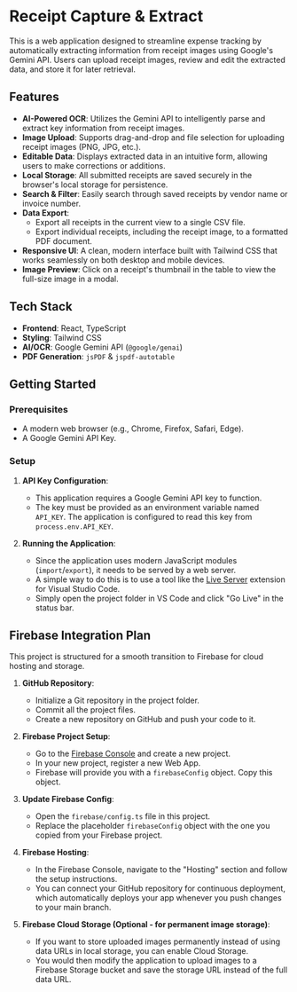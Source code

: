 # Receipt Capture & Extract

This is a web application designed to streamline expense tracking by automatically extracting information from receipt images using Google's Gemini API. Users can upload receipt images, review and edit the extracted data, and store it for later retrieval.

## Features

- **AI-Powered OCR**: Utilizes the Gemini API to intelligently parse and extract key information from receipt images.
- **Image Upload**: Supports drag-and-drop and file selection for uploading receipt images (PNG, JPG, etc.).
- **Editable Data**: Displays extracted data in an intuitive form, allowing users to make corrections or additions.
- **Local Storage**: All submitted receipts are saved securely in the browser's local storage for persistence.
- **Search & Filter**: Easily search through saved receipts by vendor name or invoice number.
- **Data Export**:
  - Export all receipts in the current view to a single CSV file.
  - Export individual receipts, including the receipt image, to a formatted PDF document.
- **Responsive UI**: A clean, modern interface built with Tailwind CSS that works seamlessly on both desktop and mobile devices.
- **Image Preview**: Click on a receipt's thumbnail in the table to view the full-size image in a modal.

## Tech Stack

- **Frontend**: React, TypeScript
- **Styling**: Tailwind CSS
- **AI/OCR**: Google Gemini API (`@google/genai`)
- **PDF Generation**: `jsPDF` & `jspdf-autotable`

## Getting Started

### Prerequisites

- A modern web browser (e.g., Chrome, Firefox, Safari, Edge).
- A Google Gemini API Key.

### Setup

1.  **API Key Configuration**:
    - This application requires a Google Gemini API key to function.
    - The key must be provided as an environment variable named `API_KEY`. The application is configured to read this key from `process.env.API_KEY`.

2.  **Running the Application**:
    - Since the application uses modern JavaScript modules (`import`/`export`), it needs to be served by a web server.
    - A simple way to do this is to use a tool like the [Live Server](https://marketplace.visualstudio.com/items?itemName=ritwickdey.LiveServer) extension for Visual Studio Code.
    - Simply open the project folder in VS Code and click "Go Live" in the status bar.

## Firebase Integration Plan

This project is structured for a smooth transition to Firebase for cloud hosting and storage.

1.  **GitHub Repository**:
    - Initialize a Git repository in the project folder.
    - Commit all the project files.
    - Create a new repository on GitHub and push your code to it.

2.  **Firebase Project Setup**:
    - Go to the [Firebase Console](https://console.firebase.google.com/) and create a new project.
    - In your new project, register a new Web App.
    - Firebase will provide you with a `firebaseConfig` object. Copy this object.

3.  **Update Firebase Config**:
    - Open the `firebase/config.ts` file in this project.
    - Replace the placeholder `firebaseConfig` object with the one you copied from your Firebase project.

4.  **Firebase Hosting**:
    - In the Firebase Console, navigate to the "Hosting" section and follow the setup instructions.
    - You can connect your GitHub repository for continuous deployment, which automatically deploys your app whenever you push changes to your main branch.

5.  **Firebase Cloud Storage (Optional - for permanent image storage)**:
    - If you want to store uploaded images permanently instead of using data URLs in local storage, you can enable Cloud Storage.
    - You would then modify the application to upload images to a Firebase Storage bucket and save the storage URL instead of the full data URL.
